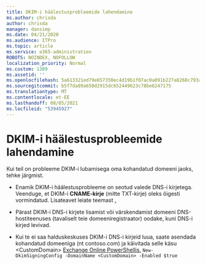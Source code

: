 ```yaml
---
title: DKIM-i häälestusprobleemide lahendamine
ms.author: chrisda
author: chrisda
manager: dansimp
ms.date: 04/21/2020
ms.audience: ITPro
ms.topic: article
ms.service: o365-administration
ROBOTS: NOINDEX, NOFOLLOW
localization_priority: Normal
ms.custom: 1389
ms.assetid: ''
ms.openlocfilehash: 5a613321ed79e657350ec4d19b1f07ac0a091b227a8268c793a10edd9990d41f
ms.sourcegitcommit: b5f7da89a650d2915dc652449623c78be6247175
ms.translationtype: MT
ms.contentlocale: et-EE
ms.lasthandoff: 08/05/2021
ms.locfileid: "53945927"
---
```

# <a name="fix-dkim-setup-issues"></a>DKIM-i häälestusprobleemide lahendamine

Kui teil on probleeme DKIM-i lubamisega oma kohandatud domeeni jaoks, tehke järgmist.

- Enamik DKIM-i häälestusprobleeme on seotud valede DNS-i kirjetega. Veenduge, et DKIM-i **CNAME-kirje** (mitte TXT-kirje) oleks õigesti vormindatud. Lisateavet leiate teemast [.](https://docs.microsoft.com/microsoft-365/security/office-365-security/use-dkim-to-validate-outbound-email#steps-you-need-to-do-to-manually-set-up-dkim)

- Pärast DKIM-i DNS-i kirjete lisamist või värskendamist domeeni DNS-hostiteenuses (tavaliselt teie domeeniregistraator) oodake, kuni DNS-i kirjed levivad.

- Kui te ei saa halduskeskuses DKIM-i DNS-i kirjeid luua, saate asendada kohandatud domeeniga (nt contoso.com) ja käivitada selle käsu \<CustomDomain\> [Exchange Online PowerShellis.](https://docs.microsoft.com/powershell/exchange/exchange-online/connect-to-exchange-online-powershell/connect-to-exchange-online-powershell) `New-DkimSigningConfig -DomainName <CustomDomain> -Enabled $true`
